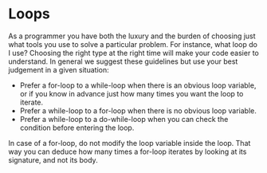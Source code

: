 # Loops

As a programmer you have both the luxury and the burden of choosing just what tools you use to solve a particular problem. For instance, what loop do I use? Choosing the right type at the right time will make your code easier to understand. In general we suggest these guidelines but use your best judgement in a given situation:

- Prefer a for-loop to a while-loop when there is an obvious loop variable, or if you know in advance just how many times you want the loop to iterate.
- Prefer a while-loop to a for-loop when there is no obvious loop variable.
- Prefer a while-loop to a do-while-loop when you can check the condition before entering the loop.

In case of a for-loop, do not modify the loop variable inside the loop. That way you can deduce how many times a for-loop iterates by looking at its signature, and not its body. 
